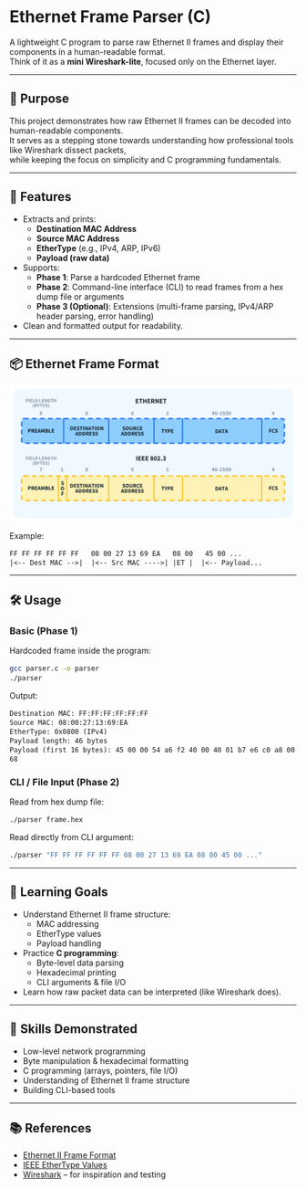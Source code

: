 # Ethernet Frame Parser (C)

A lightweight C program to parse raw Ethernet II frames and display their components in a human-readable format.  
Think of it as a **mini Wireshark-lite**, focused only on the Ethernet layer.

---

## 🎯 Purpose

This project demonstrates how raw Ethernet II frames can be decoded into human-readable components.  
It serves as a stepping stone towards understanding how professional tools like Wireshark dissect packets,  
while keeping the focus on simplicity and C programming fundamentals.

---

## 🚀 Features

- Extracts and prints:
  - **Destination MAC Address**
  - **Source MAC Address**
  - **EtherType** (e.g., IPv4, ARP, IPv6)
  - **Payload (raw data)**
- Supports:
  - **Phase 1**: Parse a hardcoded Ethernet frame
  - **Phase 2**: Command-line interface (CLI) to read frames from a hex dump file or arguments
  - **Phase 3 (Optional)**: Extensions (multi-frame parsing, IPv4/ARP header parsing, error handling)
- Clean and formatted output for readability.

---

## 📦 Ethernet Frame Format

![ethernet frame diagram](EthernetFrameDiagram.jpg)

Example:

```
FF FF FF FF FF FF   08 00 27 13 69 EA   08 00   45 00 ...
|<-- Dest MAC -->|  |<-- Src MAC ---->| |ET |  |<-- Payload...
```

---

## 🛠️ Usage

### Basic (Phase 1)

Hardcoded frame inside the program:

```bash
gcc parser.c -o parser
./parser
```

Output:

```
Destination MAC: FF:FF:FF:FF:FF:FF
Source MAC: 08:00:27:13:69:EA
EtherType: 0x0800 (IPv4)
Payload length: 46 bytes
Payload (first 16 bytes): 45 00 00 54 a6 f2 40 00 40 01 b7 e6 c0 a8 00 68
```

### CLI / File Input (Phase 2)

Read from hex dump file:

```bash
./parser frame.hex
```

Read directly from CLI argument:

```bash
./parser "FF FF FF FF FF FF 08 00 27 13 69 EA 08 00 45 00 ..."
```

---

## 🎯 Learning Goals

- Understand Ethernet II frame structure:
  - MAC addressing
  - EtherType values
  - Payload handling
- Practice **C programming**:
  - Byte-level data parsing
  - Hexadecimal printing
  - CLI arguments & file I/O
- Learn how raw packet data can be interpreted (like Wireshark does).

---

## 🔑 Skills Demonstrated

- Low-level network programming
- Byte manipulation & hexadecimal formatting
- C programming (arrays, pointers, file I/O)
- Understanding of Ethernet II frame structure
- Building CLI-based tools

---

## 📚 References

- [Ethernet II Frame Format](https://en.wikipedia.org/wiki/Ethernet_frame#Ethernet_II)
- [IEEE EtherType Values](https://www.iana.org/assignments/ethernet-numbers/ethernet-numbers.xhtml)
- [Wireshark](https://www.wireshark.org/) – for inspiration and testing

